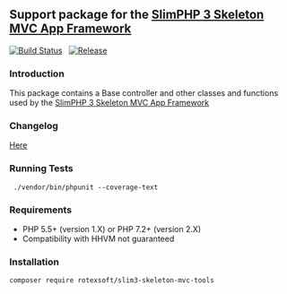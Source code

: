 ## Support package for the [SlimPHP 3 Skeleton MVC App Framework](https://github.com/rotexsoft/slim3-skeleton-mvc-app)

[![Build Status](https://img.shields.io/travis/rotexsoft/slim3-skeleton-mvc-tools/master.png?style=flat-square)](https://travis-ci.org/rotexsoft/slim3-skeleton-mvc-tools) &nbsp; 
[![Release](https://img.shields.io/github/release/rotexsoft/slim3-skeleton-mvc-tools.png?style=flat-square)](https://github.com/rotexsoft/slim3-skeleton-mvc-tools/releases/latest) &nbsp; 

### Introduction

This package contains a Base controller and other classes and functions used by the [SlimPHP 3 Skeleton MVC App Framework](https://github.com/rotexsoft/slim3-skeleton-mvc-app)

### Changelog

[Here](https://github.com/rotexsoft/slim3-skeleton-mvc-tools/releases)

### Running Tests

  ` ./vendor/bin/phpunit --coverage-text`

### Requirements

* PHP 5.5+ (version 1.X) or PHP 7.2+ (version 2.X)
* Compatibility with HHVM not guaranteed

### Installation
`composer require rotexsoft/slim3-skeleton-mvc-tools`
